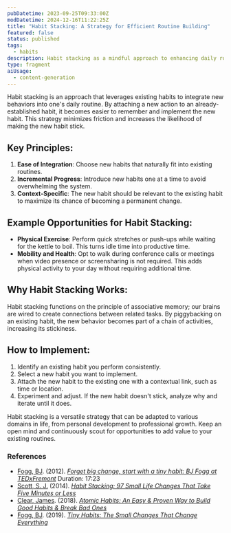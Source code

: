 ```yaml
---
pubDatetime: 2023-09-25T09:33:00Z
modDatetime: 2024-12-16T11:22:25Z
title: "Habit Stacking: A Strategy for Efficient Routine Building"
featured: false
status: published
tags:
  - habits
description: Habit stacking as a mindful approach to enhancing daily routines. Thoughtfully integrate new habits one step at a time, with examples to guide your journey toward greater well-being and productivity.
type: fragment
aiUsage:
  - content-generation
---
```


Habit stacking is an approach that leverages existing habits to integrate new behaviors into one's daily routine. By attaching a new action to an already-established habit, it becomes easier to remember and implement the new habit. This strategy minimizes friction and increases the likelihood of making the new habit stick.

## Key Principles:

1. **Ease of Integration**: Choose new habits that naturally fit into existing routines.
2. **Incremental Progress**: Introduce new habits one at a time to avoid overwhelming the system.
3. **Context-Specific**: The new habit should be relevant to the existing habit to maximize its chance of becoming a permanent change.

## Example Opportunities for Habit Stacking:

- **Physical Exercise**: Perform quick stretches or push-ups while waiting for the kettle to boil. This turns idle time into productive time.
- **Mobility and Health**: Opt to walk during conference calls or meetings when video presence or screensharing is not required. This adds physical activity to your day without requiring additional time.

## Why Habit Stacking Works:

Habit stacking functions on the principle of associative memory; our brains are wired to create connections between related tasks. By piggybacking on an existing habit, the new behavior becomes part of a chain of activities, increasing its stickiness.

## How to Implement:

1. Identify an existing habit you perform consistently.
2. Select a new habit you want to implement.
3. Attach the new habit to the existing one with a contextual link, such as time or location.
4. Experiment and adjust. If the new habit doesn't stick, analyze why and iterate until it does.

Habit stacking is a versatile strategy that can be adapted to various domains in life, from personal development to professional growth. Keep an open mind and continuously scout for opportunities to add value to your existing routines.

### References

- [Fogg, BJ](https://www.goodreads.com/author/show/197770.B_J_Fogg). (2012). _[Forget big change, start with a tiny habit: BJ Fogg at TEDxFremont](https://www.youtube.com/watch?v=AdKUJxjn-R8)_ Duration: 17:23
- [Scott, S. J.](https://www.goodreads.com/author/show/6982678.S_J_Scott) (2014). _[Habit Stacking: 97 Small Life Changes That Take Five Minutes or Less](https://www.goodreads.com/book/show/22021732-habit-stacking)_
- [Clear, James](https://www.goodreads.com/author/show/7327369.James_Clear). (2018). _[Atomic Habits: An Easy & Proven Way to Build Good Habits & Break Bad Ones](https://www.goodreads.com/book/show/40121378-atomic-habits)_
- [Fogg, BJ](https://www.goodreads.com/author/show/197770.B_J_Fogg). (2019). _[Tiny Habits: The Small Changes That Change Everything](https://www.goodreads.com/book/show/43261127-tiny-habits)_
